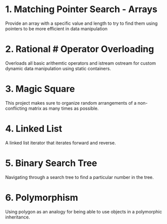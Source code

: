 # 1. Matching Pointer Search - Arrays
Provide an array with a specific value and length to try to find them using pointers to be more efficient in data manipulation

# 2. Rational # Operator Overloading
Overloads all basic arithemtic operators and istream ostream for custom dynamic data manipulation using static containers.

# 3. Magic Square
This project makes sure to organize random arrangements of a non-conflicting matrix as many times as possible.

# 4. Linked List
A linked list iterator that iterates forward and reverse. 

# 5. Binary Search Tree
Navigating through a search tree to find a particular number in the tree.

# 6. Polymorphism
Using polygon as an analogy for being able to use objects in a polymorphic inheritance.
